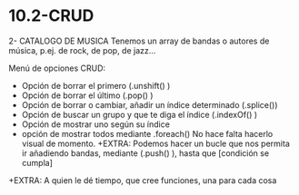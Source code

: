 # 10.2-CRUD
2- CATALOGO DE MUSICA
Tenemos un array de bandas o autores de música, p.ej. de rock, de pop, de jazz…

Menú de opciones CRUD:
- Opción de borrar el primero (.unshift() )
- Opción de borrar el último (.pop() )
- Opción de borrar o cambiar, añadir un índice determinado (.splice())
- Opción de buscar un grupo y que te diga el índice (.indexOf() )
- Opción de mostrar uno según su índice
- opción de mostrar todos mediante .foreach()
No hace falta hacerlo visual de momento.
+EXTRA: Podemos hacer un bucle que nos permita ir añadiendo bandas, mediante (.push() ), hasta que [condición se cumpla]

+EXTRA: A quien le dé tiempo, que cree funciones, una para cada cosa
